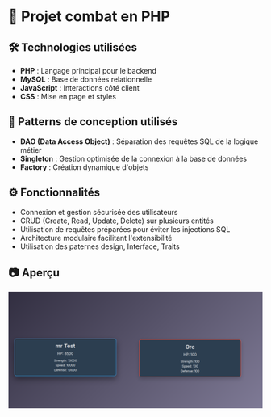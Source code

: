 <h1>🚀 Projet combat en PHP</h1>

<h2>🛠 Technologies utilisées</h2>
<ul>
    <li><strong>PHP</strong> : Langage principal pour le backend</li>
    <li><strong>MySQL</strong> : Base de données relationnelle</li>
    <li><strong>JavaScript</strong> : Interactions côté client</li>
    <li><strong>CSS</strong> : Mise en page et styles</li>
</ul>

<h2>🎯 Patterns de conception utilisés</h2>
<ul>
    <li><strong>DAO (Data Access Object)</strong> : Séparation des requêtes SQL de la logique métier</li>
    <li><strong>Singleton</strong> : Gestion optimisée de la connexion à la base de données</li>
    <li><strong>Factory</strong> : Création dynamique d'objets</li>
</ul>

<h2>⚙️ Fonctionnalités</h2>
<ul>
    <li>Connexion et gestion sécurisée des utilisateurs</li>
    <li>CRUD (Create, Read, Update, Delete) sur plusieurs entités</li>
    <li>Utilisation de requêtes préparées pour éviter les injections SQL</li>
    <li>Architecture modulaire facilitant l'extensibilité</li>
    <li>Utilisation des paternes design, Interface, Traits</li>
</ul>

<h2>📷 Aperçu</h2>
<img src="./screenshot.png"></img>
